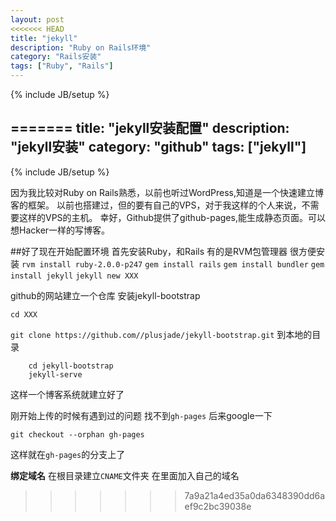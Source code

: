 ```yaml
---
layout: post
<<<<<<< HEAD
title: "jekyll"
description: "Ruby on Rails环境"
category: "Rails安装" 
tags: ["Ruby", "Rails"]
---
```

{% include JB/setup %}

=======
title: "jekyll安装配置"
description: "jekyll安装"
category: "github"
tags: ["jekyll"]
---
{% include JB/setup %}

因为我比较对Ruby on Rails熟悉，以前也听过WordPress,知道是一个快速建立博客的框架。
以前也搭建过，但的要有自己的VPS，对于我这样的个人来说，不需要这样的VPS的主机。
幸好，Github提供了github-pages,能生成静态页面。可以想Hacker一样的写博客。

##好了现在开始配置环境
首先安装Ruby，和Rails
有的是RVM包管理器
很方便安装
`rvm install ruby-2.0.0-p247`
`gem install rails`
`gem install bundler`
`gem install jekyll`
`jekyll new XXX`

github的网站建立一个仓库
安装jekyll-bootstrap

`cd XXX`

`git clone https://github.com//plusjade/jekyll-bootstrap.git` 到本地的目录

```
	cd jekyll-bootstrap
	jekyll-serve
```
这样一个博客系统就建立好了

刚开始上传的时候有遇到过的问题
找不到`gh-pages`
后来google一下

`git checkout --orphan gh-pages`

这样就在`gh-pages`的分支上了

**绑定域名**
在根目录建立`CNAME`文件夹
在里面加入自己的域名
>>>>>>> 7a9a21a4ed35a0da6348390dd6aef9c2bc39038e

